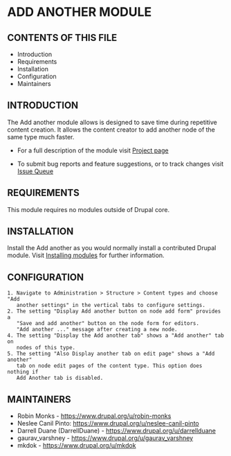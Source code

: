 # ADD ANOTHER MODULE

## CONTENTS OF THIS FILE

 * Introduction
 * Requirements
 * Installation
 * Configuration
 * Maintainers


## INTRODUCTION

The Add another module allows is designed to save time during repetitive content
creation. It allows the content creator to add another node of the same type
much faster.

 * For a full description of the module visit
   [Project page](https://www.drupal.org/project/addanother)

 * To submit bug reports and feature suggestions, or to track changes visit
   [Issue Queue](https://www.drupal.org/project/issues/addanother)


## REQUIREMENTS

This module requires no modules outside of Drupal core.


## INSTALLATION

Install the Add another as you would normally install a contributed Drupal
module. Visit [Installing modules](https://www.drupal.org/docs/extending-drupal/installing-modules) for further information.


## CONFIGURATION

    1. Navigate to Administration > Structure > Content types and choose "Add
       another settings" in the vertical tabs to configure settings.
    2. The setting "Display Add another button on node add form" provides a
       "Save and add another" button on the node form for editors.
       "Add another ..." message after creating a new node.
    4. The setting "Display the Add another tab" shows a "Add another" tab on
       nodes of this type.
    5. The setting "Also Display another tab on edit page" shows a "Add another"
       tab on node edit pages of the content type. This option does nothing if
       Add Another tab is disabled.


## MAINTAINERS

 * Robin Monks - https://www.drupal.org/u/robin-monks
 * Neslee Canil Pinto: https://www.drupal.org/u/neslee-canil-pinto
 * Darrell Duane (DarrellDuane) - https://www.drupal.org/u/darrellduane
 * gaurav_varshney - https://www.drupal.org/u/gaurav_varshney
 * mkdok - https://www.drupal.org/u/mkdok
